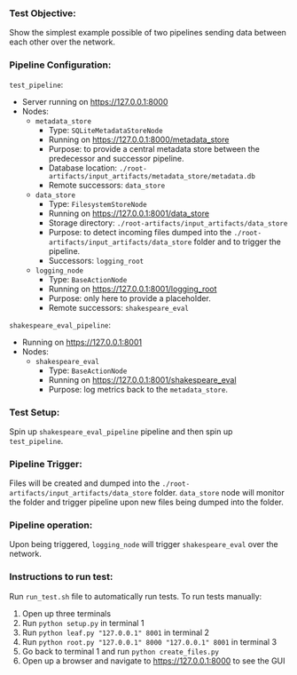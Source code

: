 ### Test Objective:
Show the simplest example possible of two pipelines sending data between each other over the network.

### Pipeline Configuration:
`test_pipeline`:
- Server running on https://127.0.0.1:8000
- Nodes:
    - `metadata_store`
        - Type: `SQLiteMetadataStoreNode`
        - Running on https://127.0.0.1:8000/metadata_store
        - Purpose: to provide a central metadata store between the predecessor and successor pipeline.
        - Database location: `./root-artifacts/input_artifacts/metadata_store/metadata.db`
        - Remote successors: `data_store`
    - `data_store`
        - Type: `FilesystemStoreNode`
        - Running on https://127.0.0.1:8001/data_store
        - Storage directory: `./root-artifacts/input_artifacts/data_store`
        - Purpose: to detect incoming files dumped into the `./root-artifacts/input_artifacts/data_store` folder and to trigger the pipeline.
        - Successors: `logging_root`
    - `logging_node`
        - Type: `BaseActionNode`
        - Running on https://127.0.0.1:8001/logging_root
        - Purpose: only here to provide a placeholder.
        - Remote successors: `shakespeare_eval` 

`shakespeare_eval_pipeline`:
- Running on https://127.0.0.1:8001
- Nodes: 
    - `shakespeare_eval`
        - Type: `BaseActionNode`
        - Running on https://127.0.0.1:8001/shakespeare_eval
        - Purpose: log metrics back to the `metadata_store`.

### Test Setup:
Spin up `shakespeare_eval_pipeline` pipeline and then spin up `test_pipeline`.

### Pipeline Trigger:
Files will be created and dumped into the `./root-artifacts/input_artifacts/data_store` folder. `data_store` node will monitor the folder and trigger pipeline upon new files being dumped into the folder.

### Pipeline operation:
Upon being triggered, `logging_node` will trigger `shakespeare_eval` over the network.

### Instructions to run test:
Run `run_test.sh` file to automatically run tests.
To run tests manually:
1. Open up three terminals
2. Run `python setup.py` in terminal 1
3. Run `python leaf.py "127.0.0.1" 8001` in terminal 2
4. Run `python root.py "127.0.0.1" 8000 "127.0.0.1" 8001` in terminal 3
5. Go back to terminal 1 and run `python create_files.py`
6. Open up a browser and navigate to https://127.0.0.1:8000 to see the GUI